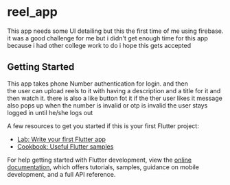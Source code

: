 # reel_app

This app needs some UI detailing but this the first time of me using firebase.
it was a good challenge for me but i didn't get enough time for this app because i had other college work to do i hope this gets accepted

## Getting Started

This app takes phone Number authentication for login.
and then  
the user can upload reels to it with having a description and a title for it
and then watch it.
there is also a like button fot it if the ther user likes it
message also pops up when the number is invalid  or otp is invalid
the user stays logged in until he/she logs out 

A few resources to get you started if this is your first Flutter project:

- [Lab: Write your first Flutter app](https://docs.flutter.dev/get-started/codelab)
- [Cookbook: Useful Flutter samples](https://docs.flutter.dev/cookbook)

For help getting started with Flutter development, view the
[online documentation](https://docs.flutter.dev/), which offers tutorials,
samples, guidance on mobile development, and a full API reference.
